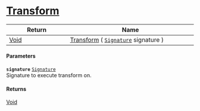 # [Transform](./UniformScale--Transform.md)



| Return<div><a href="#"><img width=225></a></div> | Name<div><a href="#"><img width=525></a></div> | 
| --- | --- | 
| [Void](https://docs.microsoft.com/en-us/dotnet/api/System.Void) | [Transform](./UniformScale--Transform.md) ( [`Signature`](./../../../../Signature.md) signature ) | 


#### Parameters
**`signature`**  [`Signature`](./../../../../Signature.md)<br>Signature to execute transform on.
#### Returns
[Void](https://docs.microsoft.com/en-us/dotnet/api/System.Void)<br>
